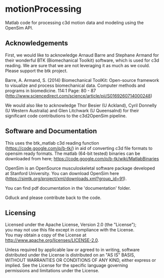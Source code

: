 motionProcessing
================
Matlab code for processing c3d motion data and modeling using the OpenSim API. 

## Acknowledgements ##

First, we would like to acknowledge Arnaud Barre and Stephane Armand for their wonderful BTK (Biomechanical Toolkit) software, which is used for c3d reading. We are sure that we are not leveraging it as much as we could. Please support the btk project. 

Barre, A. Armand, S. (2014) Biomechanical ToolKit: Open-source framework to visualize and process biomechanical data. Computer methods and programs in biomedicine. 114:1 Page: 80 - 87 (http://www.sciencedirect.com/science/article/pii/S0169260714000248)

We would also like to acknowledge Thor Besier (U Ackland), Cyril Donnelly (U Western Australia) and Glen Litchwark (U Queensalnd) for their significant code contributions to the c3d2OpenSim pipeline. 

## Software and Documentation ##

This uses the btk_matlab c3d reading function (https://code.google.com/p/b-tk/) in aid of converting c3d file formats to opensim ready formats. The matlab (64-bit tested) binaries can be downloaded from here; https://code.google.com/p/b-tk/wiki/MatlabBinaries

OpenSim is an OpenSource musculoskeletal software package developed at Stanford University. You can download OpenSim here (https://simtk.org/project/xml/downloads.xml?group_id=91).

You can find pdf documentation in the 'documentation' folder. 

Gdluck and please contribute back to the code. 

## Licensing ##
Licensed under the Apache License, Version 2.0 (the "License");         
you may not use this file except in compliance with the License.        
You may obtain a copy of the License at                                 
http://www.apache.org/licenses/LICENSE-2.0.                             
                                                                         
Unless required by applicable law or agreed to in writing, software     
distributed under the License is distributed on an "AS IS" BASIS,       
WITHOUT WARRANTIES OR CONDITIONS OF ANY KIND, either express or         
implied. See the License for the specific language governing            
permissions and limitations under the License.                          
